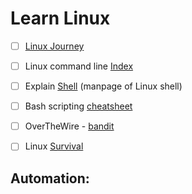 # Learn Linux

* [ ] [Linux Journey](https://linuxjourney.com/)
* [ ] Linux command line [Index](https://ss64.com/bash/)
* [ ] Explain [Shell](https://explainshell.com/) (manpage of Linux shell)
* [ ] Bash scripting [cheatsheet](https://devhints.io/bash)
* [ ] OverTheWire - [bandit](https://overthewire.org/wargames/bandit/)
* [ ] Linux [Survival](https://linuxsurvival.com/)



## Automation:

